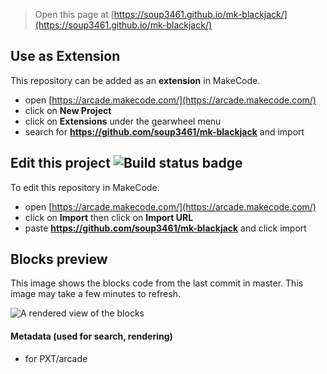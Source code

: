  


> Open this page at [https://soup3461.github.io/mk-blackjack/](https://soup3461.github.io/mk-blackjack/)

## Use as Extension

This repository can be added as an **extension** in MakeCode.

* open [https://arcade.makecode.com/](https://arcade.makecode.com/)
* click on **New Project**
* click on **Extensions** under the gearwheel menu
* search for **https://github.com/soup3461/mk-blackjack** and import

## Edit this project ![Build status badge](https://github.com/soup3461/mk-blackjack/workflows/MakeCode/badge.svg)

To edit this repository in MakeCode.

* open [https://arcade.makecode.com/](https://arcade.makecode.com/)
* click on **Import** then click on **Import URL**
* paste **https://github.com/soup3461/mk-blackjack** and click import

## Blocks preview

This image shows the blocks code from the last commit in master.
This image may take a few minutes to refresh.

![A rendered view of the blocks](https://github.com/soup3461/mk-blackjack/raw/master/.github/makecode/blocks.png)

#### Metadata (used for search, rendering)

* for PXT/arcade
<script src="https://makecode.com/gh-pages-embed.js"></script><script>makeCodeRender("{{ site.makecode.home_url }}", "{{ site.github.owner_name }}/{{ site.github.repository_name }}");</script>
